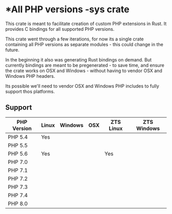 # *All PHP versions -sys crate

This crate is meant to facilitate creation of custom PHP extensions in Rust. It provides C bindings for all supported PHP versions.

This crate went through a few iterations, for now its a single crate containing all PHP versions as separate modules - this could change in the future.

In the beginning it also was generating Rust bindings on demand. But currently bindings are meant to be pregenerated - to save time, and ensure the crate works on OSX and Windows - without having to vendor OSX and Windows PHP headers.

Its possible we'll need to vendor OSX and Windows PHP includes to fully support thos platforms.

## Support

| PHP Version | Linux | Windows | OSX | ZTS Linux | ZTS Windows |
|-------------|-------|---------|-----|-----------|-------------|
| PHP 5.4     |  Yes  |         |     |           |             |
| PHP 5.5     |       |         |     |           |             |
| PHP 5.6     |  Yes  |         |     |    Yes    |             |
| PHP 7.0     |       |         |     |           |             |
| PHP 7.1     |       |         |     |           |             |
| PHP 7.2     |       |         |     |           |             |
| PHP 7.3     |       |         |     |           |             |
| PHP 7.4     |       |         |     |           |             |
| PHP 8.0     |       |         |     |           |             |